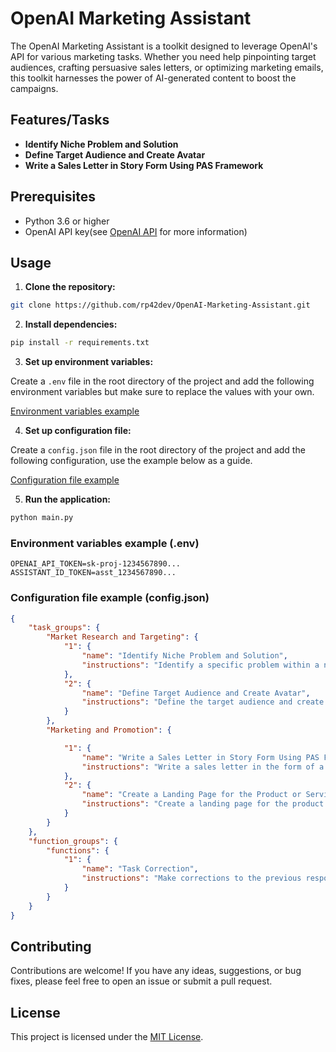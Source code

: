 # OpenAI Marketing Assistant

The OpenAI Marketing Assistant is a toolkit designed to leverage OpenAI's API for various marketing tasks. Whether you need help pinpointing target audiences, crafting persuasive sales letters, or optimizing marketing emails, this toolkit harnesses the power of AI-generated content to boost the campaigns.

## Features/Tasks

- **Identify Niche Problem and Solution**
- **Define Target Audience and Create Avatar**
- **Write a Sales Letter in Story Form Using PAS Framework**

## Prerequisites

- Python 3.6 or higher
- OpenAI API key(see [OpenAI API](https://beta.openai.com/signup/) for more information)

## Usage

1. **Clone the repository:**

```bash
git clone https://github.com/rp42dev/OpenAI-Marketing-Assistant.git
```

2.  **Install dependencies:**

```bash
pip install -r requirements.txt
```

3. **Set up environment variables:**

Create a `.env` file in the root directory of the project and add the following environment variables but make sure to replace the values with your own.

[Environment variables example](#environment-variables-example-env)


4. **Set up configuration file:**

Create a `config.json` file in the root directory of the project and add the following configuration, use the example below as a guide.

[Configuration file example](#configuration-file-example-configjson)


5. **Run the application:**

```bash
python main.py
```

### Environment variables example (.env)

```env
OPENAI_API_TOKEN=sk-proj-1234567890...
ASSISTANT_ID_TOKEN=asst_1234567890...
```

### Configuration file example (config.json)

```json
{
    "task_groups": {
        "Market Research and Targeting": {
            "1": {
                "name": "Identify Niche Problem and Solution",
                "instructions": "Identify a specific problem within a niche and propose a solution that product or service addresses. Provide a brief description of both the problem and how the product or service can solve it."
            },
            "2": {
                "name": "Define Target Audience and Create Avatar",
                "instructions": "Define the target audience and create a detailed avatar. Include demographics, psychographics, and any other relevant details."
            }
        },
        "Marketing and Promotion": {

            "1": {
                "name": "Write a Sales Letter in Story Form Using PAS Framework",
                "instructions": "Write a sales letter in the form of a story using the Problem-Agitate-Solution (PAS) framework. The letter should address the target audience's pain points, agitate the problem, and present the product or service as the solution."
            },
            "2": {
                "name": "Create a Landing Page for the Product or Service",
                "instructions": "Create a landing page for the product or service that includes a headline, subheadline, call-to-action, and any other relevant information. The landing page should be designed to convert visitors into leads or customers."
            }
        }
    },
    "function_groups": {
        "functions": {
            "1": {
                "name": "Task Correction",
                "instructions": "Make corrections to the previous response based on user input"
            }
        }
    }
}
```

## Contributing

Contributions are welcome! If you have any ideas, suggestions, or bug fixes, please feel free to open an issue or submit a pull request.

## License

This project is licensed under the [MIT License](LICENSE).

